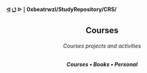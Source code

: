 <h4>
  <a href="https://github.com/0xbeatrwzl/StudyRepository">ᐊ</a>
  <a href="https://github.com/0xbeatrwzl/StudyRepository/CRS">⭯</a>
  ᐅ ￨ 0xbeatrwzl/StudyRepository/CRS/
</h4>

<div align=center>
  <h2>Courses</h2>
</div>

<div align=center>
  <h6>Courses projects and activities</h6>
</div>

<div align=center>
  <h5>Courses • Books • Personal </h3>
</div>
